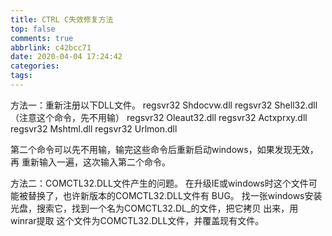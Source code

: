 ```yaml
---
title: CTRL C失效修复方法
top: false
comments: true
abbrlink: c42bcc71
date: 2020-04-04 17:24:42
categories:
tags:
---
```


方法一：重新注册以下DLL文件。 
regsvr32 Shdocvw.dll 
regsvr32 Shell32.dll （注意这个命令，先不用输） 
regsvr32 Oleaut32.dll 
regsvr32 Actxprxy.dll 
regsvr32 Mshtml.dll 
regsvr32 Urlmon.dll 

<!-- more -->

第二个命令可以先不用输，输完这些命令后重新启动windows，如果发现无效，再 
重新输入一遍，这次输入第二个命令。 

方法二：COMCTL32.DLL文件产生的问题。 
在升级IE或windows时这个文件可能被替换了，也许新版本的COMCTL32.DLL文件有 
BUG。 
找一张windows安装光盘，搜索它，找到一个名为COMCTL32.DL_的文件，把它拷贝 
出来，用 winrar提取 这个文件为COMCTL32.DLL文件，并覆盖现有文件。

